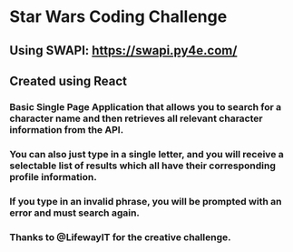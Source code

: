 # Star Wars Coding Challenge

## Using SWAPI: https://swapi.py4e.com/

## Created using React

### Basic Single Page Application that allows you to search for a character name and then retrieves all relevant character information from the API.

### You can also just type in a single letter, and you will receive a selectable list of results which all have their corresponding profile information. 

### If you type in an invalid phrase, you will be prompted with an error and must search again. 

### Thanks to @LifewayIT for the creative challenge.